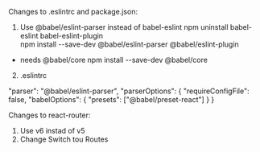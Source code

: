 Changes to .eslintrc and package.json:

1. Use @babel/eslint-parser instead of babel-eslint
   npm uninstall babel-eslint babel-eslint-plugin  
   npm install --save-dev @babel/eslint-parser @babel/eslint-plugin

- needs @babel/core
  npm install --save-dev @babel/core

2. .eslintrc

"parser": "@babel/eslint-parser",
"parserOptions": {
"requireConfigFile": false,
"babelOptions": {
"presets": ["@babel/preset-react"]
}
}

Changes to react-router:

1. Use v6 instad of v5
2. Change Switch tou Routes
